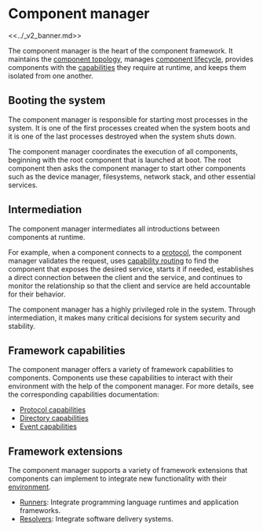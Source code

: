 # Component manager

<<../_v2_banner.md>>

The component manager is the heart of the component framework. It maintains the
[component topology][doc-topology], manages
[component lifecycle][doc-lifecycle], provides components with the
[capabilities][doc-capabilities] they require at runtime, and keeps them
isolated from one another.

## Booting the system

The component manager is responsible for starting most processes in the system.
It is one of the first processes created when the system boots and it is one
of the last processes destroyed when the system shuts down.

The component manager coordinates the execution of all components, beginning
with the root component that is launched at boot. The root component then
asks the component manager to start other components such as the device
manager, filesystems, network stack, and other essential services.

## Intermediation

The component manager intermediates all introductions between components at
runtime.

For example, when a component connects to a [protocol][capability-protocol], the
component manager validates the request, uses
[capability routing][doc-capability-routing] to find the component that exposes
the desired service, starts it if needed, establishes a direct connection
between the client and the service, and continues to monitor the relationship so
that the client and service are held accountable for their behavior.

The component manager has a highly privileged role in the system. Through
intermediation, it makes many critical decisions for system security and
stability.

## Framework capabilities

The component manager offers a variety of framework capabilities to components.
Components use these capabilities to interact with their environment with the
help of the component manager. For more details, see the corresponding
capabilities documentation:

-   [Protocol capabilities][capability-protocol]
-   [Directory capabilities][capability-directory]
-   [Event capabilities][capability-event]

## Framework extensions

The component manager supports a variety of framework extensions that
components can implement to integrate new functionality with their
[environment][doc-environments].

- [Runners][doc-runners]: Integrate programming language runtimes and
  application frameworks.
- [Resolvers][doc-resolvers]: Integrate software delivery systems.

[capability-directory]: /concepts/components/v2/capabilities/directory.md
[capability-event]: /concepts/components/v2/capabilities/event.md
[capability-protocol]: /concepts/components/v2/capabilities/protocol.md
[doc-capabilities]: /concepts/components/v2/capabilities
[doc-capability-routing]: /concepts/components/v2/topology.md#capability-routing
[doc-environments]: /concepts/components/v2/environments.md
[doc-lifecycle]: lifecycle.md
[doc-resolvers]: /concepts/components/v2/capabilities/resolvers.md
[doc-runners]: /concepts/components/v2/capabilities/runners.md
[doc-topology]: /concepts/components/v2/topology.md
